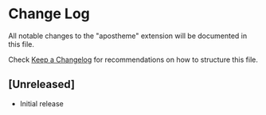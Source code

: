 # Change Log
All notable changes to the "apostheme" extension will be documented in this file.

Check [Keep a Changelog](http://keepachangelog.com/) for recommendations on how to structure this file.

## [Unreleased]
- Initial release
